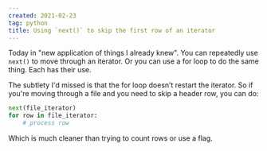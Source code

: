 ```yaml
---
created: 2021-02-23
tag: python
title: Using `next()` to skip the first row of an iterator
---
```

Today in "new application of things I already knew". You can repeatedly use `next()` to
move through an iterator. Or you can use a for loop to do the same thing. Each has
their use.

The subtlety I'd missed is that the for loop doesn’t restart the iterator. So if you're
moving through a file and you need to skip a header row, you can do:

```python
next(file_iterator)
for row in file_iterator:
    # process row
```

Which is much cleaner than trying to count rows or use a flag.
